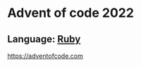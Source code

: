# Advent of code 2022

## Language: [Ruby](https://www.ruby-lang.org/en/)

<https://adventofcode.com>
